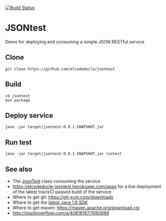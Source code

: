 [![Build Status](https://travis-ci.org/elcodedocle/jsontest.svg?branch=master)](https://travis-ci.org/elcodedocle/jsontest)

JSONtest
========
Demo for deploying and consuming a simple JSON RESTful service

## Clone
```
git clone https://github.com/elcodedocle/jsontest
```

## Build
```
cd jsontest
mvn package
```

## Deploy service
```
java -jar target/jsontest-0.0.1-SNAPSHOT.jar
```

## Run test
```
java -jar target/jsontest-0.0.1-SNAPSHOT.jar runtest 
```

## See also

 - The [JsonTest](src/main/java/com/elcodedocle/jsontest/JsonTest.java) class consuming the service
 - https://elcodedocle-jsontest.herokuapp.com/apps for a live deployment of the latest travisCI passed build of the service
 - Where to get git: https://git-scm.com/downloads
 - Where to get the [latest Java 1.8 SDK](http://www.oracle.com/technetwork/java/javase/downloads/jdk8-downloads-2133151.html)
 - Where to get maven: https://maven.apache.org/download.cgi
 - http://stackoverflow.com/a/40818167/1060686


